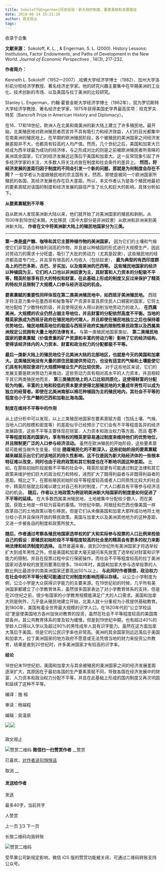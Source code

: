 ```yaml
---
title: Sokoloff&Engerman|历史经验：新大陆的制度、要素禀赋和发展路径
date: 2019-06-14 15:21:20
author: 政文观止
tags: 
---
```



收录于合集

**文献来源：** Sokoloff, K. L. , & Engerman, S. L. (2000). History Lessons:
Institutions, Factor Endowments, and Paths of Development in the New World.
_Journal of Economic Perspectives_ , 14(3), 217-232.

  

 **作者简介：**  

Kenneth L.
Sokoloff（1952—2007）,哈佛大学经济学博士（1982）、加州大学洛杉矶分校经济学教授、著名经济史学家。他的研究兴趣主要集中在早期美洲的工业化、技术创新的市场、以及美国与拉丁美洲的比较研究。

Stanley L.
Engerman，约翰·霍普金斯大学经济学博士（1962年），现为罗切斯特大学经济学教授、著名经济史学家，1975年获得美国史学界最高奖项：班克罗夫特奖（Bancroft
Prize in American History and Diplomacy）。  

  

  

在16、17和18世纪，欧洲人在北美和南美洲的新大陆上建立了许多殖民地。最开始，北美殖民地对欧洲殖民者而言并不具有吸引力和经济效益，人们的目光都集中在南美洲的殖民地上。在早期的欧洲殖民阶段，各个被殖民的美洲国家之间经济发展差距并不大，也都具有较高的人均产值。然而，几个世纪之后，美国和加拿大已经成为西半球最为成功的经济体，与之形成对比的则是之前被欧洲殖民者所青睐的美洲其余国家，它们的经济发展远远落后于美国和加拿大。这一反常现象引起了许多经济学家的关注，大多数人将关注点放在制度和社会条件的差异上。
**然而，将经济发展的差距归因于制度的不同会引发一个新的问题，那就是为何制度会存在不同？**
一些学者认为是跟殖民地的宗主国有关。然而，即使是被同一个欧洲国家所殖民的各国，其经济发展也存在巨大差距。所以，本文作者认为是各个殖民地最初的要素禀赋对该国的制度和经济发展的路径产生了长久和巨大的影响，具体分析如下。

  

 **从要素禀赋到不平等**

  

自从欧洲人发现美洲新大陆以来，他们就开始了对美洲国家的殖民和剥削。从1500年到18世纪末期，大批移民（其中大部分是非洲奴隶）从欧洲和非洲来到美洲新大陆。
**作者在文中将美洲新大陆上的殖民地国家分为三类。**

 ****

**第一类是盛产糖、咖啡和其它主要种植作物的美洲国家，**
因为它们的土壤和气候使它们非常适合种植利润高的作物，并且是以种植园的形式进行大规模生产，因此对劳动力的需求十分旺盛，吸引了大批的劳动力（尤其是奴隶），这些殖民地的经济都高度专门化，并且享有很高的人均收入（包括奴隶），
**最为典型的有西印度群岛上的巴巴多斯、古巴、牙买加，以及南美洲的巴西等。**
**这些殖民地国家的经济以种植园为主，它们的人口也以非洲奴隶为主，其财富和人力资本的分配极不平等，精英阶层享有巨大的特权和财富，在此基础上形成的制度又反过来保护了精英的特权并且限制了大规模人口参与经济活动的机会。**

**要素禀赋的重要性同样体现在第二类美洲殖民地中，如西班牙美洲殖民地。**
西班牙将注意力集中在墨西哥和秘鲁等矿产资源丰富且原住民人口稠密的国家，它将土地分配给了少数特权阶级，并且使得这些人得以剥削当地劳动力的收入。
**在西属美洲，大规模的农业仍然占据主导地位，并且财富的分配依然高度不平衡。当地的精英家族成为西班牙政府在殖民地的代理人，并且即使在殖民地独立之后也保持着优势地位。殖民地精英地位的稳固与西班牙政府实施的限制性移民政策以及西属美洲规定公民拥有大量土地的法律有关。**
与第一类殖民地国家类似，
**第二类殖民地国家的要素禀赋（价值贵重的矿产资源和丰富的劳动力等）影响了它的经济结构，使得该经济体内的人力资本、财富和政治权力的分配都极不平等。**

**最后一类新大陆上的殖民地位于北美洲大陆的北部地区，也就是今天的美国和加拿大。这类殖民地没有大量的原住民能提供劳动力，也没有适宜的气候和土壤能使它们具有利用奴隶进行大规模种植业生产的比较优势。**
对于这些地区来说，它们的发展主要是欧洲劳动力来推动，这些劳动力具有相对高水平的人力资本，并且相较于其它两类殖民地而言，
**第三类殖民地上的人口比较同质化，这使得财富的分配较为均衡。丰富的土地和较低的资本要求使得北部殖民地的大量成年男性可以成为独立的经营者。即使在北美洲南部以棉花种植园为主的殖民地内，其社会不平等的程度也小于生产糖的巴西和加勒比海岛国。**

  

 **制度在维持不平等中的作用**

  

从上述分析中可以发现，以上三类殖民地国家在要素禀赋方面（包括土壤、气候、当地人口的规模和密度等）的差距似乎已经预示了它们会有不平等程度各异的经济发展路径，这些不平等主要体现在财富、人力资本和政治权力等方面，而且
**在不平等程度较高的国家内，享有特权的精英更容易通过制度来维持他们的优势地位，并且限制更广泛的人口参与经济活动。**
虽然在欧洲殖民的开始阶段，这些要素禀赋可能被当做外生变量，但是
**随着殖民化的不断深入，这些初始阶段的要素禀赋越来越显示出它们对该地区的持久性影响，这不仅是因为新大陆经济体的一些根本特征难以改变，同时也由于政府政策和其它制度也在不断地巩固这种差距。**
比如，在那些初始阶段就极不平等的社会中，精英阶层更有可能通过制定法律和其它政策来维护他们巨大的政治权力和特权，进而扩大了既得利益者与非既得利益者的差距。相比之下，在那些殖民初始阶段平等程度较高或者人口同质性比较大的社会中，精英阶层就比较难以建立对自己有利的制度，广大人口都具有平等参与经济活动的机会。
**随后，作者以土地政策为例说明美洲新大陆国家的制度是如何促进了不平等的延续。**
在大多数西属美洲殖民地，土地被集中分配给少数人，而在美国，获取土地是一件较为容易的事情。19世纪中期，阿根廷和巴西也像美国一样改革自己的土地政策以吸引移民，但是它们从未像美国和加拿大那样成功地将土地分给小农并且保持开放的移民政策。美国与加拿大以及美洲其他地方的这种差距，又进一步被各自的制度和政策所放大。

**随后，作者通过考察各殖民地国家选举权的扩大和实际参与投票的人口比例来检验自己的假设：即殖民初始阶段不平等程度较高的社会里的精英会有更多的权力来影响法律和经济制度的选择。**
虽然普遍来看，直到20世纪所有美洲国家才将选举权扩大到成年男性之外，但是美国和加拿大毫无疑问率先放宽了选举权对财富和识字能力的限制，并且在投票过程中实行保密操作。而社会不平等程度较高的拉丁美洲国家对选举权的放宽则要滞后很多。1940年时，美国和加拿大参与选举投票的人数比例比最进步的南美洲国家还要高出50%以上。
**与此同时作者猜想，政治权力在社会中的不平等分配可能通过它对制度的影响而得以存续。**
以公立小学制度为例，公立小学是大众获得识字能力的主要来源。在19世纪初的时候，几乎所有美洲国家都建立了小学教育体系，虽然很多国家表达了对小学教育体系的支持，但是在20世纪之前，很少有国家的小学教育规模能满足广大的人口需求。美国和加拿大则是例外，几乎是从殖民地建立开始，北美人就十分重视为小孩提供基础教育。到1800年，美国有着全世界最大规模的识字人口。在1820年代的“公立学校运动”更是使美国地方各州加快对教育的投资，虽然在社会不平等程度较高的美国南部各州，其公共教育体系的普及较为缓慢，但是到19世纪中期，也有超过40%的学龄人口得以入学以及超过90%的男性成年人具有识字能力。虽然在这方面加拿大落后于美国，但是它的公民识字率也非常高。美洲的其余国家则远远落后于美国和加拿大，拉丁美洲国家的地方政府不愿意或无法凭借当地的财力来投资公共教育，结果是直到20世纪时，许多美洲国家才有较高的识字率。

  

 **结论**

  

18世纪末19世纪初，美国和加拿大与其余被殖民的美洲国家之间的经济发展差距逐渐扩大，其原因在于最初各国的生产要素禀赋不同，导致各国在经济发展中的财富、人力资本和政治权力分配不平等，并且在此基础上形成的国内制度又再次巩固和延续了这种不平等。

  

  

编译：施 榕

审读：杨端程  

编辑：吴温泉

  

![](/images/426/2.jpeg)![](/images/426/3.jpeg)

  

![]()

政文观止

![赞赏二维码]() **微信扫一扫赞赏作者** __赞赏

已喜欢，[对作者说句悄悄话](javascript:;)

取消 __

#### 发送给作者

发送

最多40字，当前共字

[](javascript:;) 人赞赏

上一页 [1](javascript:;)/3 下一页

长按二维码向我转账

![赞赏二维码]()

受苹果公司新规定影响，微信 iOS 版的赞赏功能被关闭，可通过二维码转账支持公众号。

